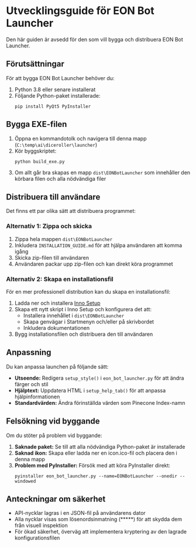 # Utvecklingsguide för EON Bot Launcher

Den här guiden är avsedd för den som vill bygga och distribuera EON Bot Launcher.

## Förutsättningar

För att bygga EON Bot Launcher behöver du:

1. Python 3.8 eller senare installerat
2. Följande Python-paket installerade:
   ```
   pip install PyQt5 PyInstaller
   ```

## Bygga EXE-filen

1. Öppna en kommandotolk och navigera till denna mapp (`C:\temp\ai\diceroller\launcher`)
2. Kör byggskriptet:
   ```
   python build_exe.py
   ```
3. Om allt går bra skapas en mapp `dist\EONBotLauncher` som innehåller den körbara filen och alla nödvändiga filer

## Distribuera till användare

Det finns ett par olika sätt att distribuera programmet:

### Alternativ 1: Zippa och skicka
1. Zippa hela mappen `dist\EONBotLauncher`
2. Inkludera `INSTALLATION_GUIDE.md` för att hjälpa användaren att komma igång
3. Skicka zip-filen till användaren
4. Användaren packar upp zip-filen och kan direkt köra programmet

### Alternativ 2: Skapa en installationsfil
För en mer professionell distribution kan du skapa en installationsfil:

1. Ladda ner och installera [Inno Setup](https://jrsoftware.org/isdl.php)
2. Skapa ett nytt skript i Inno Setup och konfigurera det att:
   - Installera innehållet i `dist\EONBotLauncher`
   - Skapa genvägar i Startmenyn och/eller på skrivbordet
   - Inkludera dokumentationen
3. Bygg installationsfilen och distribuera den till användaren

## Anpassning

Du kan anpassa launchen på följande sätt:

- **Utseende:** Redigera `setup_style()` i `eon_bot_launcher.py` för att ändra färger och stil
- **Hjälptext:** Uppdatera HTML i `setup_help_tab()` för att anpassa hjälpinformationen
- **Standardvärden:** Ändra förinställda värden som Pinecone Index-namn

## Felsökning vid byggande

Om du stöter på problem vid byggande:

1. **Saknade paket:** Se till att alla nödvändiga Python-paket är installerade
2. **Saknad ikon:** Skapa eller ladda ner en icon.ico-fil och placera den i denna mapp
3. **Problem med PyInstaller:** Försök med att köra PyInstaller direkt:
   ```
   pyinstaller eon_bot_launcher.py --name=EONBotLauncher --onedir --windowed
   ```

## Anteckningar om säkerhet

- API-nycklar lagras i en JSON-fil på användarens dator
- Alla nycklar visas som lösenordsinmatning (*****) för att skydda dem från visuell inspektion
- För ökad säkerhet, överväg att implementera kryptering av den lagrade konfigurationsfilen